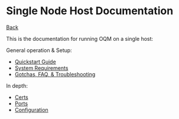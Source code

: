# Single Node Host Documentation 

[Back](../)

This is the documentation for running OQM on a single host:

General operation & Setup:

 - [Quickstart Guide](Quickstart%20Guide.md)
 - [System Requirements](System%20Requirements.md)
 - [Gotchas, FAQ, & Troubleshooting](tgf.md)

In depth:

 - [Certs](Certs.md)
 - [Ports](ports.md)
 - [Configuration](config.md)
